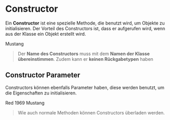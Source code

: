 # Constructor

Ein **Constructor** ist eine spezielle Methode, die benutzt wird, um Objekte zu initialisieren. Der Vorteil des Constructors ist, dass er 
aufgerufen wird, wenn aus der Klasse ein Objekt erstellt wird. 

<tabs>
    <tab title="C#">
        <code-block lang="c#" src="constructor.cs"/>
    </tab>
    <tab title="Output">
        <code-block lang="bash">
            Mustang
        </code-block>
    </tab>
</tabs>

> Der **Name des Constructors** muss mit dem **Namen der Klasse übereinstimmen**. Zudem kann er **keinen Rückgabetypen** haben

## Constructor Parameter

Constructors können ebenfalls Parameter haben, diese werden benutzt, um die Eigenschaften zu initialisieren.

<tabs>
    <tab title="C#">
        <code-block lang="c#" src="constructorParams.cs"/>
    </tab>
    <tab title="Output">
        <code-block lang="bash">
            Red 1969 Mustang
        </code-block>
    </tab>
</tabs>

> Wie auch normale Methoden können Constructors überladen werden.